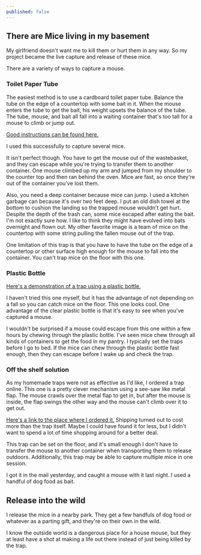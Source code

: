 ```yaml
---
published: false
---
```



## There are Mice living in my basement

My girlfriend doesn't want me to kill them or hurt them in any way. So my project became the live capture and release of these mice.

There are a variety of ways to capture a mouse. 

### Toilet Paper Tube

The easiest method is to use a cardboard toilet paper tube. Balance the tube on the edge of a countertop with some bait in it. When the mouse enters the tube to get the bait, his weight upsets the balance of the tube. The tube, mouse, and bait all fall into a waiting container that's too tall for a mouse to climb or jump out.

[Good instructions can be found here.](http://www.instructables.com/id/Simple--No-Kill--Mouse-Trap/?ALLSTEPS)

I used this successfully to capture several mice. 

It isn't perfect though. You have to get the mouse out of the wastebasket, and they can escape while you're trying to transfer them to another container. One mouse climbed up my arm and jumped from my shoulder to the counter top and then ran behind the oven. Mice are fast, so once they're out of the container you've lost them.

Also, you need a deep container because mice can jump. I used a kitchen garbage can because it's over two feet deep. I put an old dish towel at the bottom to cushion the landing so the trapped mouse wouldn't get hurt. Despite the depth of the trash can, some mice escaped after eating the bait. I'm not exactly sure how. I like to think they might have evolved into bats overnight and flown out. My other favorite image is a team of mice on the countertop with some string pulling the fallen mouse out of the trap.

One limitation of this trap is that you have to have the tube on the edge of a countertop or other surface high enough for the mouse to fall into the container. You can't trap mice on the floor with this one.

### Plastic Bottle

[Here's a demonstration of a trap using a plastic bottle.](https://www.youtube.com/watch?v=QDgAuVK1Br0)

I haven't tried this one myself, but it has the advantage of not depending on a fall so you can catch mice on the floor. This one looks cool. One advantage of the clear plastic bottle is that it's easy to see when you've captured a mouse.

I wouldn't be surprised if a mouse could escape from this one within a few hours by chewing through the plastic bottle. I've seen mice chew through all kinds of containers to get the food in my pantry. I typically set the traps before I go to bed. If the mice can chew through the plastic bottle fast enough, then they can escape before I wake up and check the trap.

### Off the shelf solution

As my homemade traps were not as effective as I'd like, I ordered a trap online. This one is a pretty clever mechanism using a see-saw like metal flap. The mouse crawls over the metal flap to get in, but after the mouse is inside, the flap swings the other way and the mouse can't climb over it to get out.

[Here's a link to the place where I ordered it.](https://www.youtube.com/watch?v=QDgAuVK1Br0) Shipping turned out to cost more than the trap itself. Maybe I could have found it for less, but I didn't want to spend a lot of time shopping around for a better deal.

This trap can be set on the floor, and it's small enough I don't have to transfer the mouse to another container when transporting  them to release outdoors. Additionally, this trap may be able to capture multiple mice in one session.

I got it in the mail yesterday, and caught a mouse with it last night. I used a handful of dog food as bait. 

## Release into the wild

I release the mice in a nearby park. They get a few handfuls of dog food or whatever as a parting gift, and they're on their own in the wild.

I know the outside world is a dangerous place for a house mouse, but they at least have a shot at making a life out there instead of just being killed by the trap.


